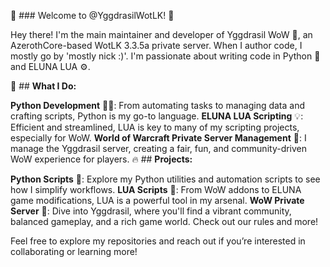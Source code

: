 🌟 ### Welcome to @YggdrasilWotLK! 🌟

Hey there! I'm the main maintainer and developer of Yggdrasil WoW 🌳, an AzerothCore-based WotLK 3.3.5a private server. When I author code, I mostly go by 'mostly nick :)'. I'm passionate about writing code in Python 🐍 and ELUNA LUA ⚙️.

🚀 ## **What I Do:**

**Python Development** 🧑‍💻: From automating tasks to managing data and crafting scripts, Python is my go-to language.
**ELUNA LUA Scripting** 💡: Efficient and streamlined, LUA is key to many of my scripting projects, especially for WoW.
**World of Warcraft Private Server Management** 🏰: I manage the Yggdrasil server, creating a fair, fun, and community-driven WoW experience for players.
🔥 ## **Projects:**

**Python Scripts** 📜: Explore my Python utilities and automation scripts to see how I simplify workflows.
**LUA Scripts** 🔧: From WoW addons to ELUNA game modifications, LUA is a powerful tool in my arsenal.
**WoW Private Server** 🐉: Dive into Yggdrasil, where you'll find a vibrant community, balanced gameplay, and a rich game world. Check out our rules and more!

Feel free to explore my repositories and reach out if you’re interested in collaborating or learning more! 
